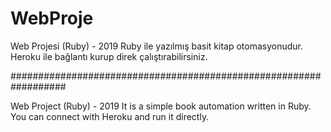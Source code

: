 # WebProje
Web Projesi (Ruby) - 2019
Ruby ile yazılmış basit kitap otomasyonudur. 
Heroku ile bağlantı kurup direk çalıştırabilirsiniz.

##################################################################

Web Project (Ruby) - 2019
It is a simple book automation written in Ruby.
You can connect with Heroku and run it directly.
